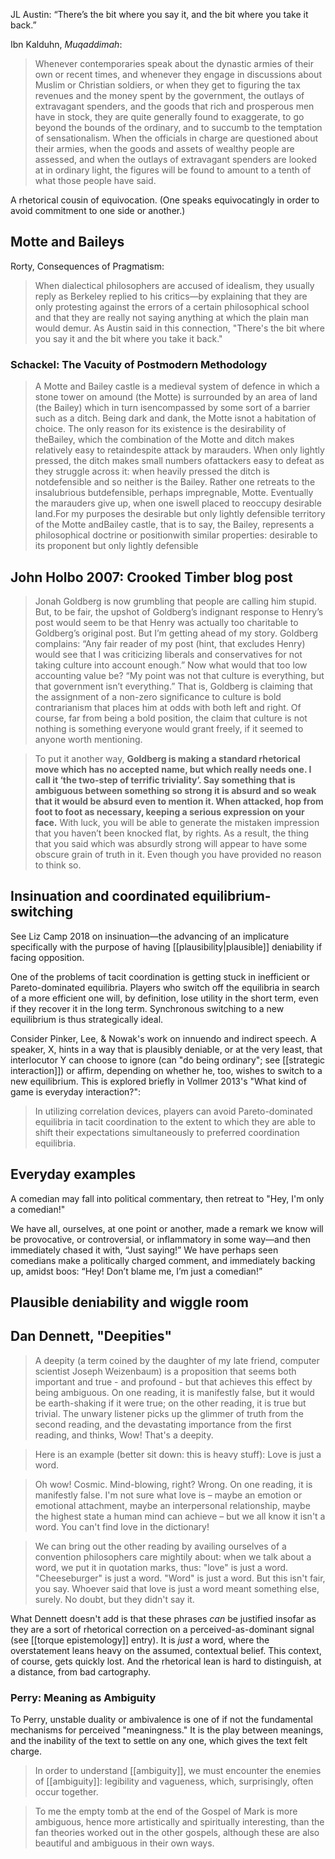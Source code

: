 JL Austin: “There’s the bit where you say it, and the bit where you take it back.”

Ibn Kalduhn, _Muqaddimah_:

> Whenever contemporaries speak about the dynastic armies of their own or recent times, and whenever they engage in discussions about Muslim or Christian soldiers, or when they get to figuring the tax revenues and the money spent by the government, the outlays of extravagant spenders, and the goods that rich and prosperous men have in stock, they are quite generally found to exaggerate, to go beyond the bounds of the ordinary, and to succumb to the temptation of sensationalism. When the officials in charge are questioned about their armies, when the goods and assets of wealthy people are assessed, and when the outlays of extravagant spenders are looked at in ordinary light, the figures will be found to amount to a tenth of what those people have said.

A rhetorical cousin of equivocation. (One speaks equivocatingly in order to avoid commitment to one side or another.)

## Motte and Baileys

Rorty, Consequences of Pragmatism:

> When dialectical philosophers are accused of idealism, they usually reply as Berkeley replied to his critics—by explaining that they are only protesting against the errors of a certain philosophical school and that they are really not saying anything at which the plain man would demur. As Austin said in this connection, "There's the bit where you say it and the bit where you take it back."

### Schackel: The Vacuity of Postmodern Methodology

> A Motte and Bailey castle is a medieval system of defence in which a stone tower on amound (the Motte) is surrounded by an area of land (the Bailey) which in turn isencompassed by some sort of a barrier such as a ditch. Being dark and dank, the Motte isnot a habitation of choice. The only reason for its existence is the desirability of theBailey, which the combination of the Motte and ditch makes relatively easy to retaindespite attack by marauders. When only lightly pressed, the ditch makes small numbers ofattackers easy to defeat as they struggle across it: when heavily pressed the ditch is notdefensible and so neither is the Bailey. Rather one retreats to the insalubrious butdefensible, perhaps impregnable, Motte. Eventually the marauders give up, when one iswell placed to reoccupy desirable land.For my purposes the desirable but only lightly defensible territory of the Motte andBailey castle, that is to say, the Bailey, represents a philosophical doctrine or positionwith similar properties: desirable to its proponent but only lightly defensible

## John Holbo 2007: Crooked Timber blog post

> Jonah Goldberg is now grumbling that people are calling him stupid. But, to be fair, the upshot of Goldberg’s indignant response to Henry’s post would seem to be that Henry was actually too charitable to Goldberg’s original post. But I’m getting ahead of my story. Goldberg complains: “Any fair reader of my post (hint, that excludes Henry) would see that I was criticizing liberals and conservatives for not taking culture into account enough.” Now what would that too low accounting value be? “My point was not that culture is everything, but that government isn’t everything.” That is, Goldberg is claiming that the assignment of a non-zero significance to culture is bold contrarianism that places him at odds with both left and right. Of course, far from being a bold position, the claim that culture is not nothing is something everyone would grant freely, if it seemed to anyone worth mentioning.

> To put it another way, **Goldberg is making a standard rhetorical move which has no accepted name, but which really needs one. I call it ‘the two-step of terrific triviality’. Say something that is ambiguous between something so strong it is absurd and so weak that it would be absurd even to mention it. When attacked, hop from foot to foot as necessary, keeping a serious expression on your face.** With luck, you will be able to generate the mistaken impression that you haven’t been knocked flat, by rights. As a result, the thing that you said which was absurdly strong will appear to have some obscure grain of truth in it. Even though you have provided no reason to think so.

## Insinuation and coordinated equilibrium-switching

See Liz Camp 2018 on insinuation—the advancing of an implicature specifically with the purpose of having [[plausibility|plausible]] deniability if facing opposition.

One of the problems of tacit coordination is getting stuck in inefficient or Pareto-dominated equilibria. Players who switch off the equilibria in search of a more efficient one will, by definition, lose utility in the short term, even if they recover it in the long term. Synchronous switching to a new equilibrium is thus strategically ideal.

Consider Pinker, Lee, & Nowak's work on innuendo and indirect speech. A speaker, X, hints in a way that is plausibly deniable, or at the very least, that interlocutor Y can choose to ignore (can "do being ordinary"; see [[strategic interaction]]) or affirm, depending on whether he, too, wishes to switch to a new equilibrium. This is explored briefly in Vollmer 2013's "What kind of game is everyday interaction?":

> In utilizing correlation devices, players can avoid Pareto-dominated equilibria in tacit coordination to the extent to which they are able to shift their expectations simultaneously to preferred coordination equilibria. 

## Everyday examples

A comedian may fall into political commentary, then retreat to "Hey, I'm only a comedian!"

We have all, ourselves, at one point or another, made a remark we know will be provocative, or controversial, or inflammatory in some way—and then immediately chased it with, “Just saying!” We have perhaps seen comedians make a politically charged comment, and immediately backing up, amidst boos: “Hey! Don’t blame me, I’m just a comedian!”

## Plausible deniability and wiggle room

## Dan Dennett, "Deepities"

> A deepity (a term coined by the daughter of my late friend, computer scientist Joseph Weizenbaum) is a proposition that seems both important and true - and profound - but that achieves this effect by being ambiguous. On one reading, it is manifestly false, but it would be earth-shaking if it were true; on the other reading, it is true but trivial. The unwary listener picks up the glimmer of truth from the second reading, and the devastating importance from the first reading, and thinks, Wow! That's a deepity.

> Here is an example (better sit down: this is heavy stuff): Love is just a word.

> Oh wow! Cosmic. Mind-blowing, right? Wrong. On one reading, it is manifestly false. I'm not sure what love is – maybe an emotion or emotional attachment, maybe an interpersonal relationship, maybe the highest state a human mind can achieve – but we all know it isn't a word. You can't find love in the dictionary!

> We can bring out the other reading by availing ourselves of a convention philosophers care mightily about: when we talk about a word, we put it in quotation marks, thus: "love" is just a word. "Cheeseburger" is just a word. "Word" is just a word. But this isn't fair, you say. Whoever said that love is just a word meant something else, surely. No doubt, but they didn't say it.

What Dennett doesn't add is that these phrases _can_ be justified insofar as they are a sort of rhetorical correction on a perceived-as-dominant signal (see [[torque epistemology]] entry). It is *just* a word, where the overstatement leans heavy on the assumed, contextual belief. This context, of course, gets quickly lost. And the rhetorical lean is hard to distinguish, at a distance, from bad cartography.

### Perry: Meaning as Ambiguity

To Perry, unstable duality or ambivalence is one of if not the fundamental mechanisms for perceived "meaningness." It is the play between meanings, and the inability of the text to settle on any one, which gives the text felt charge.

> In order to understand [[ambiguity]], we must encounter the enemies of [[ambiguity]]: legibility and vagueness, which, surprisingly, often occur together.

> To me the empty tomb at the end of the Gospel of Mark is more ambiguous, hence more artistically and spiritually interesting, than the fan theories worked out in the other gospels, although these are also beautiful and ambiguous in their own ways.
